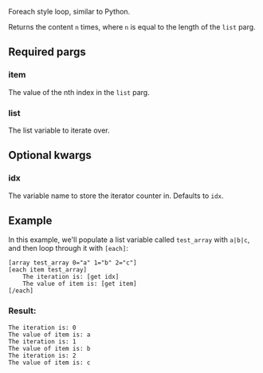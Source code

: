 Foreach style loop, similar to Python.

Returns the content `n` times, where `n` is equal to the length of the `list` parg.

## Required pargs

### item

The value of the nth index in the `list` parg.

### list

The list variable to iterate over.

## Optional kwargs

### idx

The variable name to store the iterator counter in. Defaults to `idx`.


## Example

In this example, we'll populate a list variable called `test_array` with `a|b|c`, and then loop through it with `[each]`:

```
[array test_array 0="a" 1="b" 2="c"]
[each item test_array]
	The iteration is: [get idx]
	The value of item is: [get item]
[/each]
```

### Result:

```
The iteration is: 0
The value of item is: a
The iteration is: 1
The value of item is: b
The iteration is: 2
The value of item is: c
```